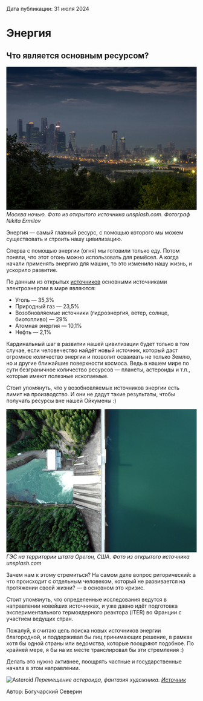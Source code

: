 <span>Дата публикации: 31 июля 2024</span>

Энергия
=
Что является основным ресурсом?
-
![moscow-by-nikita-ermilov](/images/art-images/energy-1.jpg)
*Москва ночью. Фото из открытого источника unsplash.com. Фотограф Nikita Ermilov*

Энергия — самый главный ресурс, с помощью которого мы можем существовать и строить нашу цивилизацию.

Сперва с помощью энергии (огня) мы готовили только еду. Потом поняли, что этот огонь можно использовать для ремёсел. А когда начали применять энергию для машин, то это изменило нашу жизнь, и ускорило развитие.

По данным из открытых [источников](https://www.iea.org/data-and-statistics/charts/world-gross-electricity-production-by-source-2019) 
основными источниками электроэнергии в мире являются:
* Уголь — 35,3%
* Природный газ — 23,5%
* Возобновляемые источники (гидроэнергия, ветер, солнце, биотопливо) — 29%
* Атомная энергия — 10,1%
* Нефть — 2,1%


Кардинальный шаг в развитии нашей цивилизации будет только в том случае, если человечество найдёт новый источник, который даст огромное количество энергии и позволит осваивать не только Землю, но и другие ближайшие поверхности космоса. Ведь в нашем мире по сути безграничное количество ресурсов — планеты, астероиды и т.п., которые имеют полезные ископаемые.

Стоит упомянуть, что у возобновляемых источников энергии есть лимит на производство. И они не дадут такие результаты, чтобы получать ресурсы вне нашей Ойкумены :)

![HPP](/images/art-images/energy-2.jpg)
*ГЭС на территории штата Орегон, США. Фото из открытого источника unsplash.com*

Зачем нам к этому стремиться? На самом деле вопрос риторический: а что происходит с отдельным человеком, который не развивается на протяжении своей жизни? — в основном это кризис.

Стоит упомянуть, что определенные исследования ведутся в направлении новейших источниках, и уже давно идёт подготовка экспериментального термоядерного реактора (ITER) во Франции с участием ведущих стран.

Пожалуй, я считаю цель поиска новых источников энергии благородной, и поддерживал бы лиц принимающих решение, в рамках хотя бы одной страны или ведомства, которые поощряют подобное. 
По крайней мере, я бы на их месте транслировал бы эти стремления :)

Делать это нужно активнее, поощрять частные и государственные начала в этом направлении. 

![Asteroid](/images/art-images/energy-3.webp)
*Перемещение астероида, фантазия художника. [Источник](https://spockvarietyhour.tumblr.com/post/733881607932510208)*


<span>Автор: Богучарский Северин</span>
